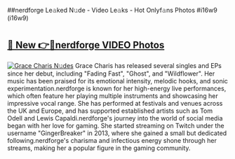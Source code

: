 ##nerdforge Le𝚊ked N𝚞de - Video Le𝚊ks - Hot Onlyf𝚊ns Photos #i16w9 (i16w9)

# <h2><a href="https://mediaupload.pro?title=nerdforge&ref=9FEB">🔗 New 👉🔴nerdforge VIDEO Photos</a></h2>

[![Grace Charis N𝚞des](https://i.imgur.com/rIISA9y.gif)](https://mediaupload.pro?title=nerdforge&ref=9FEB)
Grace Charis has released several singles and EPs since her debut, including "Fading Fast", "Ghost", and "Wildflower". Her music has been praised for its emotional intensity, melodic hooks, and sonic experimentation.nerdforge is known for her high-energy live performances, which often feature her playing multiple instruments and showcasing her impressive vocal range. She has performed at festivals and venues across the UK and Europe, and has supported established artists such as Tom Odell and Lewis Capaldi.nerdforge's journey into the world of social media began with her love for gaming. She started streaming on Twitch under the username "GingerBreaker" in 2013, where she gained a small but dedicated following.nerdforge's charisma and infectious energy shone through her streams, making her a popular figure in the gaming community.